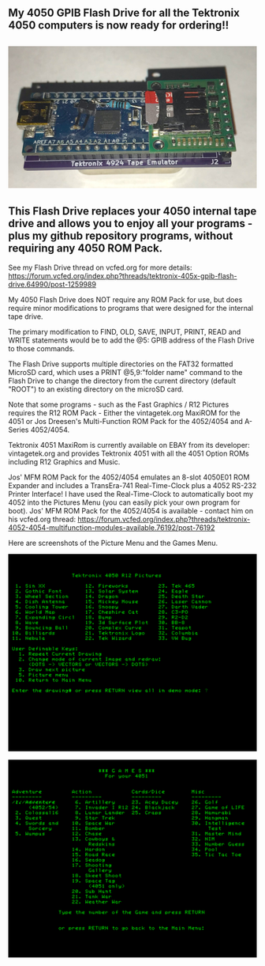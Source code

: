 My 4050 GPIB Flash Drive for all the Tektronix 4050 computers is now ready for ordering!!
------------------
![Pictures Menu](./Tape%20Emulator%20enhanced-sm.jpg)
--------------------
This Flash Drive replaces your 4050 internal tape drive and allows you to enjoy all your programs - plus my github repository programs, without requiring any 4050 ROM Pack.
--------------
See my Flash Drive thread on vcfed.org for more details: 
https://forum.vcfed.org/index.php?threads/tektronix-405x-gpib-flash-drive.64990/post-1259989

My 4050 Flash Drive does NOT require any ROM Pack for use, but does require minor modifications to programs that were designed for the internal tape drive.

The primary modification to FIND, OLD, SAVE, INPUT, PRINT, READ and WRITE statements would be to add the @5: GPIB address of the Flash Drive to those commands.  

The Flash Drive supports multiple directories on the FAT32 formatted MicroSD card, which uses a PRINT @5,9:"folder name" command to the Flash Drive to change the directory from the current directory (default "ROOT") to an existing directory on the microSD card.

Note that some programs - such as the Fast Graphics / R12 Pictures requires the R12 ROM Pack - Either the vintagetek.org MaxiROM for the 4051 or Jos Dreesen's Multi-Function ROM Pack for the 4052/4054 and A-Series 4052/4054.

Tektronix 4051 MaxiRom is currently available on EBAY from its developer: vintagetek.org and provides Tektronix 4051 with all the 4051 Option ROMs including R12 Graphics and Music.

Jos' MFM ROM Pack for the 4052/4054 emulates an 8-slot 4050E01 ROM Expander and includes a TransEra-741 Real-Time-Clock plus a 4052 RS-232 Printer Interface!  I have used the Real-Time-Clock to automatically boot my 4052 into the Pictures Menu (you can easily pick your own program for boot).  Jos' MFM ROM Pack for the 4052/4054 is available - contact him on his vcfed.org thread: 
https://forum.vcfed.org/index.php?threads/tektronix-4052-4054-multifunction-modules-available.76192/post-76192

Here are screenshots of the Picture Menu and the Games Menu.

![Pictures Menu](./FlashDrive-Pictures.png)

![Games Menu](./FlashDrive-Games.png)
